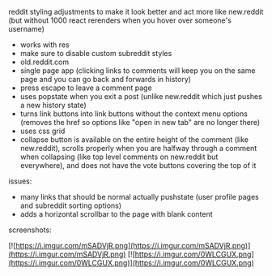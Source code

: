 reddit styling adjustments to make it look better and act more like new.reddit (but without 1000 react rerenders when you hover over someone's username)

- works with res
- make sure to disable custom subreddit styles
- old.reddit.com
- single page app (clicking links to comments will keep you on the same page and you can go back and forwards in history)
- press escape to leave a comment page
- uses popstate when you exit a post (unlike new.reddit which just pushes a new history state)
- turns link buttons into link buttons without the context menu options (removes the href so options like "open in new tab" are no longer there)
- uses css grid
- collapse button is available on the entire height of the comment (like new.reddit), scrolls properly when you are halfway through a comment when collapsing (like top level comments on new.reddit but everywhere), and does not have the vote buttons covering the top of it

issues:

- many links that should be normal actually pushstate (user profile pages and subreddit sorting options)
- adds a horizontal scrollbar to the page with blank content

screenshots:

[![https://i.imgur.com/mSADVjR.png](https://i.imgur.com/mSADVjR.png)](https://i.imgur.com/mSADVjR.png)
[![https://i.imgur.com/0WLCGUX.png](https://i.imgur.com/0WLCGUX.png)](https://i.imgur.com/0WLCGUX.png)
